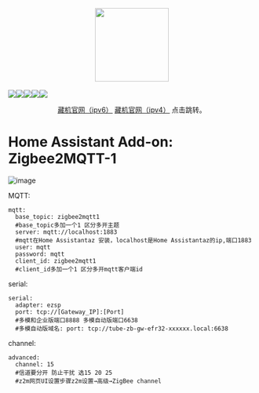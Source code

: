 <div align="center">
    <a href="https://github.com/zigbee2mqtt/hassio-zigbee2mqtt">
        <img width="150" height="150" src="hassio-zigbee2mqtt/zigbee2mqtt/logo.png">
    </a>
    <br>
    <br>
    <div style="display: flex;">
        <a href="https://github.com/zigbee2mqtt/hassio-zigbee2mqtt/actions?query=workflow%3ACI">
            <img src="https://github.com/zigbee2mqtt/hassio-zigbee2mqtt/workflows/CI/badge.svg">
        </a>
        <a href="https://github.com/zigbee2mqtt/hassio-zigbee2mqtt/releases">
            <img src="https://img.shields.io/github/release/zigbee2mqtt/hassio-zigbee2mqtt.svg">
        </a>
        <a href="https://github.com/zigbee2mqtt/hassio-zigbee2mqtt/stargazers">
            <img src="https://img.shields.io/github/stars/zigbee2mqtt/hassio-zigbee2mqtt.svg">
        </a>
        <a href="https://discord.gg/dadfWYE">
            <img src="https://img.shields.io/discord/556563650429583360.svg">
        </a>
        <a href="http://zigbee2mqtt.discourse.group/">
            <img src="https://img.shields.io/discourse/https/zigbee2mqtt.discourse.group/status.svg">
        </a>
    </div>
    <p>
<a href="https://esp32.gpio.club:880/">藏机官网（ipv6）</a> <a href="http://esp32.518126.xyz:880/">藏机官网（ipv4）</a> 点击跳转。</p>
</div>

# Home Assistant Add-on: Zigbee2MQTT-1

![image](https://github.com/jdbwlj/hassio-zigbee2mqtt-1/blob/master/zigbee2mqtt/%E6%AD%A3%E7%A1%AE%E4%BF%AE%E6%94%B9%E9%85%8D%E7%BD%AE%E6%96%87%E4%BB%B6%E6%96%B9%E5%BC%8F.png)

MQTT:
```shell
mqtt:
  base_topic: zigbee2mqtt1
  #base_topic多加一个1 区分多开主题
  server: mqtt://localhost:1883
  #mqtt在Home Assistantaz 安装，localhost是Home Assistantaz的ip,端口1883
  user: mqtt
  password: mqtt
  client_id: zigbee2mqtt1
  #client_id多加一个1 区分多开mqtt客户端id
```

serial:
```shell
serial:
  adapter: ezsp
  port: tcp://[Gateway_IP]:[Port]
  #多模和企业版端口8888 多模自动版端口6638
  #多模自动版域名: port: tcp://tube-zb-gw-efr32-xxxxxx.local:6638
```

channel:
```shell
advanced:
  channel: 15
  #信道要分开 防止干扰 选15 20 25
  #z2m网页UI设置步骤z2m设置→高级→ZigBee channel
```
